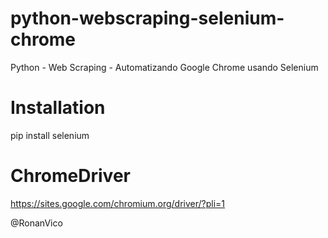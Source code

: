 # python-webscraping-selenium-chrome
Python - Web Scraping - Automatizando Google Chrome usando Selenium

# Installation
pip install selenium

# ChromeDriver
https://sites.google.com/chromium.org/driver/?pli=1


@RonanVico